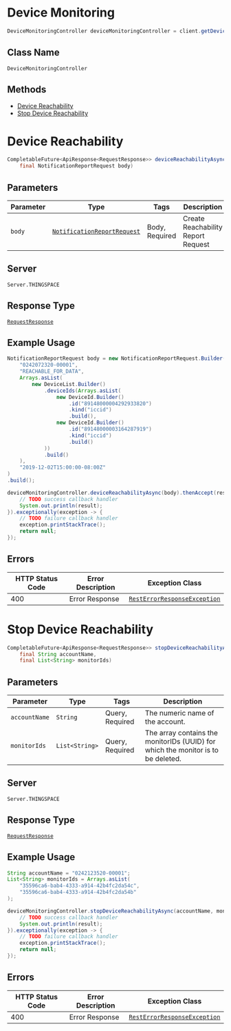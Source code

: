 # Device Monitoring

```java
DeviceMonitoringController deviceMonitoringController = client.getDeviceMonitoringController();
```

## Class Name

`DeviceMonitoringController`

## Methods

* [Device Reachability](../../doc/controllers/device-monitoring.md#device-reachability)
* [Stop Device Reachability](../../doc/controllers/device-monitoring.md#stop-device-reachability)


# Device Reachability

```java
CompletableFuture<ApiResponse<RequestResponse>> deviceReachabilityAsync(
    final NotificationReportRequest body)
```

## Parameters

| Parameter | Type | Tags | Description |
|  --- | --- | --- | --- |
| `body` | [`NotificationReportRequest`](../../doc/models/notification-report-request.md) | Body, Required | Create Reachability Report Request |

## Server

`Server.THINGSPACE`

## Response Type

[`RequestResponse`](../../doc/models/request-response.md)

## Example Usage

```java
NotificationReportRequest body = new NotificationReportRequest.Builder(
    "0242072320-00001",
    "REACHABLE_FOR_DATA",
    Arrays.asList(
        new DeviceList.Builder()
            .deviceIds(Arrays.asList(
                new DeviceId.Builder()
                    .id("89148000004292933820")
                    .kind("iccid")
                    .build(),
                new DeviceId.Builder()
                    .id("89148000003164287919")
                    .kind("iccid")
                    .build()
            ))
            .build()
    ),
    "2019-12-02T15:00:00-08:00Z"
)
.build();

deviceMonitoringController.deviceReachabilityAsync(body).thenAccept(result -> {
    // TODO success callback handler
    System.out.println(result);
}).exceptionally(exception -> {
    // TODO failure callback handler
    exception.printStackTrace();
    return null;
});
```

## Errors

| HTTP Status Code | Error Description | Exception Class |
|  --- | --- | --- |
| 400 | Error Response | [`RestErrorResponseException`](../../doc/models/rest-error-response-exception.md) |


# Stop Device Reachability

```java
CompletableFuture<ApiResponse<RequestResponse>> stopDeviceReachabilityAsync(
    final String accountName,
    final List<String> monitorIds)
```

## Parameters

| Parameter | Type | Tags | Description |
|  --- | --- | --- | --- |
| `accountName` | `String` | Query, Required | The numeric name of the account. |
| `monitorIds` | `List<String>` | Query, Required | The array contains the monitorIDs (UUID) for which the monitor is to be deleted. |

## Server

`Server.THINGSPACE`

## Response Type

[`RequestResponse`](../../doc/models/request-response.md)

## Example Usage

```java
String accountName = "0242123520-00001";
List<String> monitorIds = Arrays.asList(
    "35596ca6-bab4-4333-a914-42b4fc2da54c",
    "35596ca6-bab4-4333-a914-42b4fc2da54b"
);

deviceMonitoringController.stopDeviceReachabilityAsync(accountName, monitorIds).thenAccept(result -> {
    // TODO success callback handler
    System.out.println(result);
}).exceptionally(exception -> {
    // TODO failure callback handler
    exception.printStackTrace();
    return null;
});
```

## Errors

| HTTP Status Code | Error Description | Exception Class |
|  --- | --- | --- |
| 400 | Error Response | [`RestErrorResponseException`](../../doc/models/rest-error-response-exception.md) |

